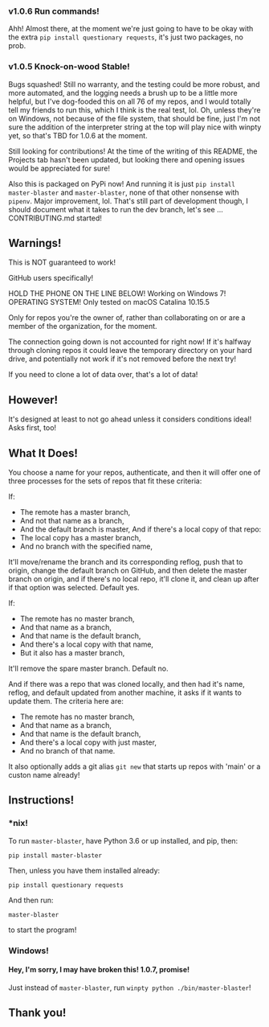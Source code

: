 ### v1.0.6 Run commands!

Ahh! Almost there, at the moment we're just going to have to be okay with the extra `pip install questionary requests`, it's just two packages, no prob.

### v1.0.5 Knock-on-wood Stable!

Bugs squashed! Still no warranty, and the testing could be more robust, and more automated, and the logging needs a brush up to be a little more helpful, but I've dog-fooded this on all 76 of my repos, and I would totally tell my friends to run this, which I think is the real test, lol. Oh, unless they're on Windows, not because of the file system, that should be fine, just I'm not sure the addition of the interpreter string at the top will play nice with winpty yet, so that's TBD for 1.0.6 at the moment.

Still looking for contributions! At the time of the writing of this README, the Projects tab hasn't been updated, but looking there and opening issues would be appreciated for sure!

Also this is packaged on PyPi now! And running it is just `pip install master-blaster` and `master-blaster`, none of that other nonsense with `pipenv`. Major improvement, lol. That's still part of development though, I should document what it takes to run the dev branch, let's see ... CONTRIBUTING.md started!

## Warnings!

This is NOT guaranteed to work!

GitHub users specifically!

HOLD THE PHONE ON THE LINE BELOW! Working on Windows 7!
OPERATING SYSTEM! Only tested on macOS Catalina 10.15.5

Only for repos you're the owner of, rather than collaborating on or are a member of the organization, for the moment.

The connection going down is not accounted for right now! If it's halfway through cloning repos it could leave the temporary directory on your hard drive, and potentially not work if it's not removed before the next try!

If you need to clone a lot of data over, that's a lot of data!

## However!

It's designed at least to not go ahead unless it considers conditions ideal! Asks first, too!

## What It Does!

You choose a name for your repos, authenticate, and then it will offer one of three processes for the sets of repos that fit these criteria:

If:

- The remote has a master branch,
- And not that name as a branch,
- And the default branch is master,
  And if there's a local copy of that repo:
- The local copy has a master branch,
- And no branch with the specified name,

It'll move/rename the branch and its corresponding reflog, push that to origin, change the default branch on GitHub, and then delete the master branch on origin, and if there's no local repo, it'll clone it, and clean up after if that option was selected. Default yes.

If:

- The remote has no master branch,
- And that name as a branch,
- And that name is the default branch,
- And there's a local copy with that name,
- But it also has a master branch,

It'll remove the spare master branch. Default no.

And if there was a repo that was cloned locally, and then had it's name, reflog, and default updated from another machine, it asks if it wants to update them. The criteria here are:

- The remote has no master branch,
- And that name as a branch,
- And that name is the default branch,
- And there's a local copy with just master,
- And no branch of that name.

It also optionally adds a git alias `git new` that starts up repos with 'main' or a custon name already!

## Instructions!

### \*nix!

To run `master-blaster`, have Python 3.6 or up installed, and pip, then:

`pip install master-blaster`

Then, unless you have them installed already:

`pip install questionary requests`

And then run:

`master-blaster`

to start the program!

### Windows!

#### Hey, I'm sorry, I may have broken this! 1.0.7, promise!

Just instead of `master-blaster`, run `winpty python ./bin/master-blaster`!

## Thank you!
